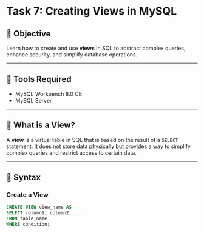 # Task 7: Creating Views in MySQL

## 🎯 Objective
Learn how to create and use **views** in SQL to abstract complex queries, enhance security, and simplify database operations.

---

## 🧰 Tools Required
- MySQL Workbench 8.0 CE
- MySQL Server

---

## 🧠 What is a View?
A **view** is a virtual table in SQL that is based on the result of a `SELECT` statement. It does not store data physically but provides a way to simplify complex queries and restrict access to certain data.

---

## 📝 Syntax

### Create a View
```sql
CREATE VIEW view_name AS
SELECT column1, column2, ...
FROM table_name
WHERE condition;
